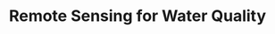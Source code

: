 ---
title: "Remote Sensing for Water Quality"
img: "EO_AnnaB_2023.webp"
image_alt: "EO_AnnaB_2023"
link: "https://www.youtube.com/watch?v=d67aO2z06dI"
description: |
    **Course Duration:** N/A  
    **Instructor:** Anna B. Ruescas

    Anna B. Ruescas leads this session on remote sensing for water quality, as part of the 2023 ESA Earth Observation Advanced Training Course at the Wroclaw University of Environmental and Life Sciences.
---